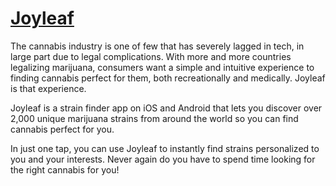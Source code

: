 # [Joyleaf](http://joyleaf.ca)
The cannabis industry is one of few that has severely lagged in tech, in large part due to legal complications. With more and more countries legalizing marijuana, consumers want a simple and intuitive experience to finding cannabis perfect for them, both recreationally and medically. Joyleaf is that experience. 

Joyleaf is a strain finder app on iOS and Android that lets you discover over 2,000 unique marijuana strains from around the world so you can find cannabis perfect for you.

In just one tap, you can use Joyleaf to instantly find strains personalized to you and your interests. Never again do you have to spend time looking for the right cannabis for you!
